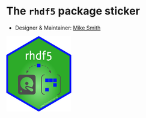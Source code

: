 # The `rhdf5` package sticker

* Designer & Maintainer: [Mike Smith](https://github.com/grimbough/)

<img src=rhdf5.png height="200">
